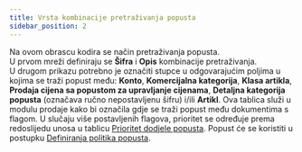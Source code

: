 ```yaml
---
title: Vrsta kombinacije pretraživanja popusta
sidebar_position: 2
---
```


Na ovom obrascu kodira se način pretraživanja popusta.     
U prvom mreži definiraju se **Šifra** i **Opis** kombinacije pretraživanja.      
U drugom prikazu potrebno je označiti stupce u odgovarajućim poljima u kojima se traži popust među: **Konto**, **Komercijalna kategorija**, **Klasa artikla**, **Prodaja cijena sa popustom za upravljanje cijenama**, **Detaljna kategorija popusta** (označava ručno nepostavljenu šifru) i/ili **Artikl**. 
Ova tablica služi u modulu prodaje kako bi označila gdje se traži popust među dokumentima s flagom. U slučaju više postavljenih flagova, prioritet se određuje prema redoslijedu unosa u tablicu  [Prioritet dodjele popusta](/docs/sales/price-control/priority). Popust će se koristiti u postupku [Definiranja politika popusta](/docs/sales/price-control/definition).